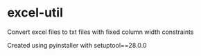 # excel-util

Convert excel files to txt files with fixed column width constraints

Created using pyinstaller with setuptool==28.0.0
